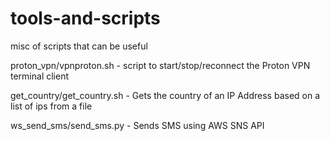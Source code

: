 # tools-and-scripts
misc of scripts that can be useful

proton_vpn/vpnproton.sh - script to start/stop/reconnect the Proton VPN terminal client

get_country/get_country.sh - Gets the country of an IP Address based on a list of ips from a file

ws_send_sms/send_sms.py - Sends SMS using AWS SNS API
